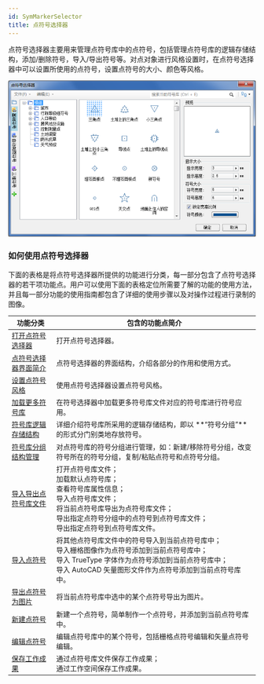 ```yaml
---
id: SymMarkerSelector
title: 点符号选择器
---
```

点符号选择器主要用来管理点符号库中的点符号，包括管理点符号库的逻辑存储结构，添加/删除符号，导入/导出符号等。对点对象进行风格设置时，在点符号选择器中可以设置所使用的点符号，设置点符号的大小、颜色等风格。

![](img/SymMarkerSelector.png)  

  
### 如何使用点符号选择器

下面的表格是将点符号选择器所提供的功能进行分类，每一部分包含了点符号选择器的若干项功能点。用户可以使用下面的表格定位所需要了解的功能的使用方法，并且每一部分功能的使用指南都包含了详细的使用步骤以及对操作过程进行录制的图像。



功能分类 | 包含的功能点简介  
---|---  
[打开点符号选择器](SymMarkerSelector1.htm) | 打开点符号选择器。  
[点符号选择器界面简介](SymMarkerSelector2.htm) | 点符号选择器的界面结构，介绍各部分的作用和使用方式。  
[设置点符号风格](SymMarkerSelector3.htm) | 使用点符号选择器设置点符号风格。  
[加载更多符号库](SymMarkerSelector4.htm) | 在符号选择器中加载更多符号库文件对应的符号库进行符号应用。  
[符号库逻辑存储结构](SymMarkerManager10.htm) | 详细介绍符号库所采用的逻辑存储结构，即以 **“符号分组”**的形式分门别类地存放符号。  
[符号库分组结构管理](SymMarkerManager3.htm) |对点符号库的符号分组进行管理，如：新建/移除符号分组，改变符号所在的符号分组，复制/粘贴点符号和点符号分组。  
[导入导出点符号库文件](SymMarkerManager4.htm) | 打开点符号库文件；<br> 加载默认点符号库；<br> 查看符号库属性信息； <br> 导入点符号库文件；<br>  将当前点符号库导出为点符号库文件；<br>导出指定点符号分组中的点符号到点符号库文件；<br> 导出指定点符号到点符号库文件。  
[导入点符号](SymMarkerManager5.htm) | 将其他点符号库文件中的符号导入到当前点符号库中；<br> 导入栅格图像作为点符号添加到当前点符号库中；<br> 导入 TrueType 字体作为点符号添加到当前点符号库中；<br> 导入 AutoCAD 矢量图形文件作为点符号添加到当前点符号库中。  
[导出点符号为图片](SymMarkerManager6.htm) | 将当前点符号库中选中的某个点符号导出为图片。  
[新建点符号](SymMarkerManager7.htm) | 新建一个点符号，简单制作一个点符号，并添加到当前点符号库中。  
[编辑点符号](SymMarkerManager8.htm) | 编辑点符号库中的某个符号，包括栅格点符号编辑和矢量点符号编辑。  
[保存工作成果](SymMarkerManager9.htm) | 通过点符号库文件保存工作成果；<br>  通过工作空间保存工作成果。  
  
